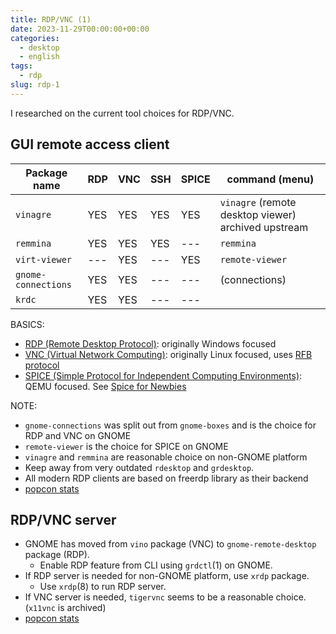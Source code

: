 ```yaml
---
title: RDP/VNC (1)
date: 2023-11-29T00:00:00+00:00
categories:
  - desktop
  - english
tags:
  - rdp
slug: rdp-1
---
```


I researched on the current tool choices for RDP/VNC.

## GUI remote access client

| Package name       | RDP   | VNC   | SSH   | SPICE | command (menu)    |
|--------------------|-------|-------|-------|-------|-------------------|
| `vinagre`            | YES   | YES   | YES   | YES   | `vinagre` (remote desktop viewer) archived upstream |
| `remmina`            | YES   | YES   | YES   | ---   | `remmina`           |
| `virt-viewer`        | ---   | YES   | ---   | YES   | `remote-viewer`     |
| `gnome-connections`  | YES   | YES   | ---   | ---   | (connections)       |
| `krdc`               | YES   | YES   | ---   | ---   |                   |

BASICS:
- [RDP (Remote Desktop Protocol)](https://en.wikipedia.org/wiki/Remote_Desktop_Protocol): originally Windows focused
- [VNC (Virtual Network Computing)](https://en.wikipedia.org/wiki/Virtual_Network_Computing): originally Linux focused, uses [RFB protocol](https://en.wikipedia.org/wiki/RFB_protocol)
- [SPICE (Simple Protocol for Independent Computing Environments)](https://en.wikipedia.org/wiki/Simple_Protocol_for_Independent_Computing_Environments): QEMU focused.  See [Spice for Newbies](https://www.spice-space.org/spice-for-newbies.html)

NOTE:
- `gnome-connections` was split out from `gnome-boxes` and is the choice for RDP and VNC on GNOME
- `remote-viewer` is the choice for SPICE on GNOME
- `vinagre` and `remmina` are reasonable choice on non-GNOME platform
- Keep away from very outdated `rdesktop` and `grdesktop`.
- All modern RDP clients are based on freerdp library as their backend
- [popcon stats](https://qa.debian.org/popcon-graph.php?packages=vinagre+remmina+virt-viewer+gnome-connections+krdc&show_installed=on&want_legend=on&want_ticks=on&from_date=2020-01-01&to_date=2023-12-31&hlght_date=&date_fmt=%25Y-%25m&beenhere=1)

## RDP/VNC server

- GNOME has moved from `vino` package (VNC) to `gnome-remote-desktop` package (RDP).
  - Enable RDP feature from CLI using `grdctl`(1) on GNOME.
- If RDP server is needed for non-GNOME platform, use `xrdp` package.
  - Use `xrdp`(8) to run RDP server.
- If VNC server is needed, `tigervnc` seems to be a reasonable choice. (`x11vnc` is archived)
- [popcon stats](https://qa.debian.org/popcon-graph.php?packages=gnome-remote-desktop+vino+xrdp+tigervnc-common&show_installed=on&want_legend=on&want_ticks=on&from_date=2020-01-01&to_date=2023-12-31&hlght_date=&date_fmt=%25Y-%25m&beenhere=1)

<!-- vim: set sw=4 sts=4 ai si et tw=79 ft=markdown: -->
